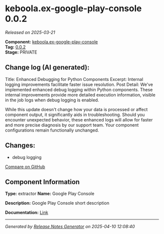 #  keboola.ex-google-play-console 0.0.2

_Released on 2025-03-21_

**Component:** [keboola.ex-google-play-console](https://github.com/keboola/component-google-play-console)  
**Tag:** [0.0.2](https://github.com/keboola/component-google-play-console/releases/tag/0.0.2)  
**Stage:** PRIVATE


## Change log (AI generated):
Title: Enhanced Debugging for Python Components
Excerpt: Internal logging improvements facilitate faster issue resolution.
Post Detail:
We've implemented enhanced debug logging within Python components. These internal improvements provide more detailed execution information, visible in the job logs when debug logging is enabled.

While this update doesn't change how your data is processed or affect component output, it significantly aids in troubleshooting. Should you encounter unexpected behavior, these enhanced logs will allow for faster and more precise diagnosis by our support team. Your component configurations remain functionally unchanged.



## Changes:



- debug logging 





[Compare on GitHub](https://github.com/keboola/component-google-play-console/compare/0.0.1...0.0.2)



## Component Information
**Type:** extractor
**Name:** Google Play Console

**Description:** Google Play Console short description


**Documentation:** [Link](https://github.com/keboola/component-google-play-console/blob/master/README.md)



---
_Generated by [Release Notes Generator](https://github.com/keboola/release-notes-generator)
on 2025-04-10 12:08:40_